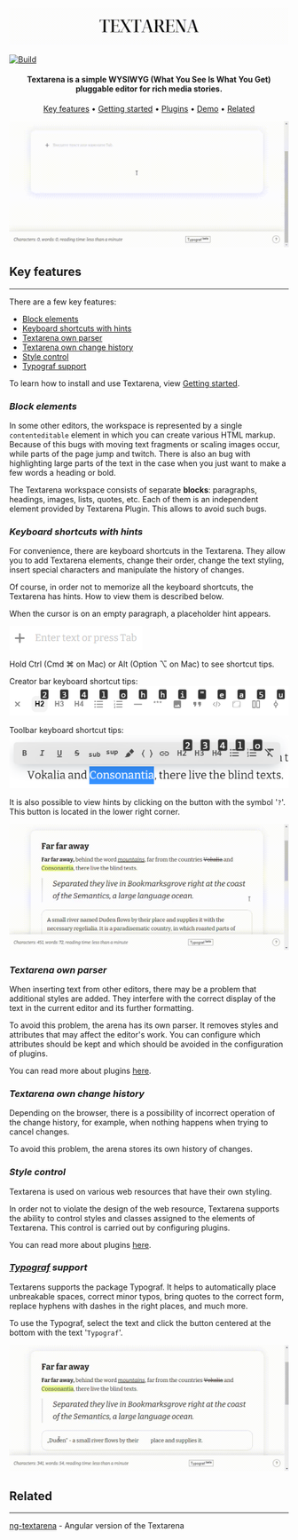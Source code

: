 ![Textarena](resources/gif/logo.gif)

[![Build](https://github.com/itsumma/textarena/actions/workflows/main.yml/badge.svg)](https://github.com/itsumma/textarena/actions)

<h4 align="center">Textarena is a simple WYSIWYG (What You See Is What You Get) pluggable editor for rich media stories.</h4>

<p align="center">
  <a href="#key-features">Key features</a> •
  <a href="./docs/getting_started.md">Getting started</a> •
  <a href="./docs/plugins.md">Plugins</a> •
  <a href="https://itsumma.github.io/textarena/">Demo</a> •
  <a href="#related">Related</a>
</p>

![Preview](resources/gif/preview.gif)

## Key features
---
There are a few key features:

* [Block elements](#block-elements)
* [Keyboard shortcuts with hints](#keyboard-shortcuts-with-hints)
* [Textarena own parser](#textarena-own-parser)
* [Textarena own change history](#textarena-own-change-history)
* [Style control](#style-control)
* [Typograf support](#typograf-support)

To learn how to install and use Textarena, view [Getting started](./docs/getting_started.md).

### __*Block elements*__
In some other editors, the workspace is represented by a single `contenteditable` element in which you can create various HTML markup. Because of this bugs with moving text fragments or scaling images occur, while parts of the page jump and twitch. There is also an bug with highlighting large parts of the text in the case when you just want to make a few words a heading or bold.

The Textarena workspace consists of separate **blocks**: paragraphs, headings, images, lists, quotes, etc. Each of them is an independent element provided by Textarena Plugin. This allows to avoid such bugs.

### __*Keyboard shortcuts with hints*__
For convenience, there are keyboard shortcuts in the Textarena. They allow you to add Textarena elements, change their order, change the text styling,  insert special characters and manipulate the history of changes.

Of course, in order not to memorize all the keyboard shortcuts, the Textarena has hints. How to view them is described below.

When the cursor is on an empty paragraph, a placeholder hint appears.

![Creator bar](/resources/img/creator-bar-caption.png)

Hold Ctrl (Cmd ⌘ on Mac) or Alt (Option ⌥ on Mac) to see shortcut tips.

Creator bar keyboard shortcut tips:  
![Creator bar with tips](/resources/img/creator-bar-tips.png)

Toolbar keyboard shortcut tips:  
![Toolbar with tips](/resources/img/toolbar-tips.png)

It is also possible to view hints by clicking on the button with the symbol '`?`'. This button is located in the lower right corner.

![Keyboard shortcut hints](/resources/gif/keyboard-shortcut-hints.gif)

### __*Textarena own parser*__
When inserting text from other editors, there may be a problem that additional styles are added. They interfere with the correct display of the text in the current editor and its further formatting.

To avoid this problem, the arena has its own parser. It removes styles and attributes that may affect the editor's work. You can configure which attributes should be kept and which should be avoided in the configuration of plugins. 

You can read more about plugins [here](./docs/plugins.md).

### __*Textarena own change history*__
Depending on the browser, there is a possibility of incorrect operation of the change history, for example, when nothing happens when trying to cancel changes.

To avoid this problem, the arena stores its own history of changes.

### __*Style control*__
Textarena is used on various web resources that have their own styling. 

In order not to violate the design of the web resource,  Textarena supports the ability to control styles and classes assigned to the elements of Textarena. This control is carried out by configuring plugins.

You can read more about plugins [here](./docs/plugins.md).

### __*[Typograf](https://github.com/typograf/typograf) support*__
Textarens supports the package Typograf. It helps to automatically place unbreakable spaces, correct minor typos, bring quotes to the correct form, replace hyphens with dashes in the right places, and much more.

To use the Typograf, select the text and click the button centered at the bottom with the text '`Typograf`'.

![Typograf](/resources/gif/typograf.gif)

## Related
---
[ng-textarena](https://github.com/devopsprodigy/ng-textarena) - Angular version of the Textarena